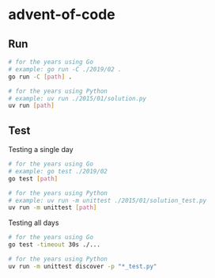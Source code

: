 # advent-of-code

## Run

```sh
# for the years using Go
# example: go run -C ./2019/02 .
go run -C [path] .

# for the years using Python
# example: uv run ./2015/01/solution.py
uv run [path]
```

## Test

Testing a single day

```sh
# for the years using Go
# example: go test ./2019/02 
go test [path]

# for the years using Python
# example: uv run -m unittest ./2015/01/solution_test.py
uv run -m unittest [path]
```

Testing all days

```sh
# for the years using Go
go test -timeout 30s ./...

# for the years using Python
uv run -m unittest discover -p "*_test.py"
```
